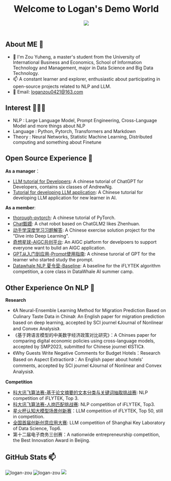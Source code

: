 <!-- 图片 -->
<h1 align="center">
   Welcome to Logan's Demo World
</h1>

<div align="center" ><img order-radius="100px" src="https://user-images.githubusercontent.com/88621342/202923774-e8529a32-8047-4fad-98e0-71b550230481.jpg"/></div>
<br>

## About ME 👋

- 🔭 I'm Zou Yuheng, a master's student from the University of International Business and Economics, School of Information Technology and Management, major in Data Science and Big Data Technology.
- 📫 A constant learner and explorer, enthusiastic about participating in open-source projects related to NLP and LLM.
- 💬 Email: [loganzou0421@163.com](loganzou0421@163.com)
 
## Interest 👨🏽‍💻

- NLP : Large Language Model, Prompt Engineering, Cross-Language Model and more things about NLP 
- Language : Python, Pytorch, Transformers and Markdown
- Theory : Neural Networks, Statistic Machine Learning, Distributed computing and something about Finetune

## Open Source Experience 👯

**As a manager**：

- [LLM tutorial for Developers](https://github.com/datawhalechina/prompt-engineering-for-developers): A chinese tutorial of ChatGPT for Developers, contains six classes of AndrewNg.
- [Tutorial for developing LLM application](https://github.com/nowadays0421/Tutorial_for_developing_LLM_application): A Chinese tutorial for developing LLM application for new learner in AI.

**As a member**:

- [thorough-pytorch](https://github.com/datawhalechina/thorough-pytorch): A chinese tutorial of PyTorch.
- [Chat甄嬛](https://github.com/KMnO4-zx/huanhuan-chat): A chat robot based on ChatGLM2 likes Zhenhuan.
- [动手学深度学习习题解答](https://github.com/datawhalechina/d2l-ai-solutions-manual): A Chinese exercise solution project for the "Dive into Deep Learning".
- [奇想星球-AIGC共创平台](https://1aigc.cn): An AIGC platform for develpoers to support everyone want to bulid an AIGC application.
- [GPT从入门到应用-Prompt使用指南](https://linklearner.com/#/learn/brief/120): A chinese turorial of GPT for the learner who started study the prompt.
- [Datawhale NLP 夏令营-Baseline](https://datawhaler.feishu.cn/docx/R5fcd2hWIoVAhBxytu1cotSbnne): A baseline for the iFLYTEK algorithm competition, a core class in DataWhale AI summer camp.

## Other Experience On NLP 🔬 

**Research**

- 《A Neural-Ensemble Learning Method for Migration Prediction Based on Culinary Taste Data in China》: An English paper for migration prediction based on deep learning, accepted by SCI journel 《Journal of Nonlinear and Convex Analysis》.
- 《基于跨语言模型的中美数字经济政策对比研究》：A Chinses paper for comparing digital economic policies using cross-language models, accepted by SMP2023, submitted for Chinese journel 《ISTIC》.
- 《Why Guests Write Negative Comments for Budget Hotels：Research Based on Aspect Extraction》：An English paper about hotels' comments, accepted by SCI journel 《Journal of Nonlinear and Convex Analysis》.

**Competition**

- [科大讯飞算法赛-基于论文摘要的文本分类与关键词抽取挑战赛](http://challenge.xfyun.cn/topic/info?type=abstract-of-the-paper): NLP competition of iFLYTEK, Top 3.
- [科大讯飞算法赛-人岗匹配挑战赛](http://challenge.xfyun.cn/topic/info?type=person-post-matching-2023): NLP competition of iFLYTEK, Top3.
- [星火杯认知大模型场景创新赛](http://challenge.xfyun.cn/xinghuo)：LLM competition of iFLYTEK, Top 50, still in competition.
- [全国首届创新创意应用大赛](https://mp.weixin.qq.com/s/3fc4MCUegNTQtxelDq_Iww): LLM competition of Shanghai Key Laboratory of Data Science, Top6.
- 第十二届电子商务三创赛：A nationwide entrepreneurship competition, the Best Innovation Award in Beijing.

## GitHub Stats 📫

<img src="https://github-readme-stats.vercel.app/api/top-langs?username=logan-zou&layout=compact&include_all_commits=true&count_private=true&show_icons=true&line_height=20&title_color=7A7ADB&icon_color=2234AE&text_color=D3D3D3&bg_color=0,000000,130F40" alt="logan-zou" />

<img src="https://github-readme-stats.vercel.app/api?username=logan-zou&show_icons=true&line_height=20&title_color=7A7ADB&icon_color=2234AE&text_color=D3D3D3&bg_color=0,000000,130F40&include_all_commits=true&count_private=true" alt="logan-zou" />

<img src="https://github-readme-streak-stats.herokuapp.com/?user=logan-zou&border=D3D3D3&sideNums=7A7ADB&background=130F40&stroke=6842DB&currStreakNum=7A7ADB&ring=5B3CDD&fire=D3D351&currStreakLabel=D3D3D3&sideLabels=D3D3D3&dates=A3A3A3" />

</div>

